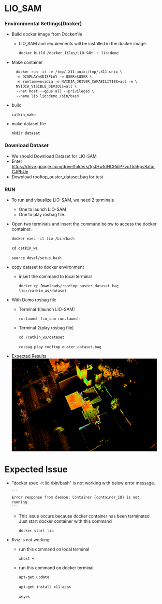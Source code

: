# LIO_SAM

### Environmental Settings(Docker)

- Build docker image from Dockerfile
    - LIO_SAM and requirements will be installed in the docker image.
    
        ```bash
        docker build /docker_files/LIO-SAM -t lio:demo
        ```

- Make container
   
  
  ```
    docker run -it -v /tmp/.X11-unix:/tmp/.X11-unix \
    -e DISPLAY=$DISPLAY -e USER=$USER \
    -e runtime=nvidia -e NVIDIA_DRIVER_CAPABILITIES=all -e \
    NVIDIA_VISIBLE_DEVICES=all \
    --net host --gpus all --privileged \
    --name lio lio:demo /bin/bash
  ```
- build
  ```
  catkin_make
  ```
- make dataset file
  ```
  mkdir dataset
  ```  

### Download Dataset
   - We should Download Dataset for LIO-SAM
   - Enter https://drive.google.com/drive/folders/1gJHwfdHCRdjP7vuT556pv8atqrCJPbUq
   - Download rooftop_ouster_dataset.bag for test
  
### RUN

- To run and visualize LIO-SAM, we need 2 terminals
  - One to launch LIO-SAM
  - One to play rosbag file.
- Open two terminals and insert the command below to access the docker container.
  
  ```
  docker exec -it lio /bin/bash

  cd catkin_ws 

  source devel/setup.bash
  ```
- copy dataset to docker environment
  - insert the command to local terminal
     ```
     docker cp Downloads/rooftop_ouster_dataset.bag lio:/catkin_ws/dataset
     ```
- With Demo rosbag file
  - Terminal 1(launch LIO-SAM)
    ```
    roslaunch lio_sam run.launch
    ```
  - Terminal 2(play rosbag file)
    ```
    cd /catkin_ws/dataset

    rosbag play rooftop_ouster_dataset.bag
    ```
- Expected Results
  ![alt text](LIO_SAM.png)

# Expected Issue
  - "docker exec -it lio /bin/bash" is not working with below error message.
         
        ```
        Error response from daemon: Container {container_ID} is not running.
        ```
      - This issue occurs because docker container has been terminated. 
        Just start docker container with this command
        ```
        docker start lio
        ```

   - Rviz is not working
      - run this command on local terminal
        ```
        xhost +
        ```
      - run this command on docker terminal
        ```
        apt-get update
    
        apt-get install x11-apps
    
        xeyes
        ```



